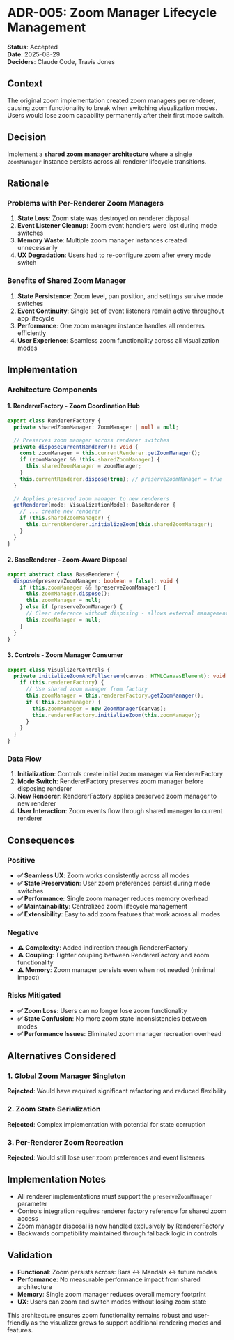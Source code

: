 # ADR-005: Zoom Manager Lifecycle Management

**Status**: Accepted  
**Date**: 2025-08-29  
**Deciders**: Claude Code, Travis Jones

## Context
The original zoom implementation created zoom managers per renderer, causing zoom functionality to break when switching visualization modes. Users would lose zoom capability permanently after their first mode switch.

## Decision
Implement a **shared zoom manager architecture** where a single `ZoomManager` instance persists across all renderer lifecycle transitions.

## Rationale

### Problems with Per-Renderer Zoom Managers
1. **State Loss**: Zoom state was destroyed on renderer disposal
2. **Event Listener Cleanup**: Zoom event handlers were lost during mode switches  
3. **Memory Waste**: Multiple zoom manager instances created unnecessarily
4. **UX Degradation**: Users had to re-configure zoom after every mode switch

### Benefits of Shared Zoom Manager
1. **State Persistence**: Zoom level, pan position, and settings survive mode switches
2. **Event Continuity**: Single set of event listeners remain active throughout app lifecycle
3. **Performance**: One zoom manager instance handles all renderers efficiently
4. **User Experience**: Seamless zoom functionality across all visualization modes

## Implementation

### Architecture Components

#### 1. RendererFactory - Zoom Coordination Hub
```typescript
export class RendererFactory {
  private sharedZoomManager: ZoomManager | null = null;
  
  // Preserves zoom manager across renderer switches
  private disposeCurrentRenderer(): void {
    const zoomManager = this.currentRenderer.getZoomManager();
    if (zoomManager && !this.sharedZoomManager) {
      this.sharedZoomManager = zoomManager;
    }
    this.currentRenderer.dispose(true); // preserveZoomManager = true
  }
  
  // Applies preserved zoom manager to new renderers
  getRenderer(mode: VisualizationMode): BaseRenderer {
    // ... create new renderer
    if (this.sharedZoomManager) {
      this.currentRenderer.initializeZoom(this.sharedZoomManager);
    }
  }
}
```

#### 2. BaseRenderer - Zoom-Aware Disposal
```typescript
export abstract class BaseRenderer {
  dispose(preserveZoomManager: boolean = false): void {
    if (this.zoomManager && !preserveZoomManager) {
      this.zoomManager.dispose();
      this.zoomManager = null;
    } else if (preserveZoomManager) {
      // Clear reference without disposing - allows external management
      this.zoomManager = null;
    }
  }
}
```

#### 3. Controls - Zoom Manager Consumer
```typescript
export class VisualizerControls {
  private initializeZoomAndFullscreen(canvas: HTMLCanvasElement): void {
    if (this.rendererFactory) {
      // Use shared zoom manager from factory
      this.zoomManager = this.rendererFactory.getZoomManager();
      if (!this.zoomManager) {
        this.zoomManager = new ZoomManager(canvas);
        this.rendererFactory.initializeZoom(this.zoomManager);
      }
    }
  }
}
```

### Data Flow
1. **Initialization**: Controls create initial zoom manager via RendererFactory
2. **Mode Switch**: RendererFactory preserves zoom manager before disposing renderer  
3. **New Renderer**: RendererFactory applies preserved zoom manager to new renderer
4. **User Interaction**: Zoom events flow through shared manager to current renderer

## Consequences

### Positive
- **✅ Seamless UX**: Zoom works consistently across all modes
- **✅ State Preservation**: User zoom preferences persist during mode switches  
- **✅ Performance**: Single zoom manager reduces memory overhead
- **✅ Maintainability**: Centralized zoom lifecycle management
- **✅ Extensibility**: Easy to add zoom features that work across all modes

### Negative  
- **⚠️ Complexity**: Added indirection through RendererFactory
- **⚠️ Coupling**: Tighter coupling between RendererFactory and zoom functionality
- **⚠️ Memory**: Zoom manager persists even when not needed (minimal impact)

### Risks Mitigated
- **✅ Zoom Loss**: Users can no longer lose zoom functionality
- **✅ State Confusion**: No more zoom state inconsistencies between modes
- **✅ Performance Issues**: Eliminated zoom manager recreation overhead

## Alternatives Considered

### 1. Global Zoom Manager Singleton
**Rejected**: Would have required significant refactoring and reduced flexibility

### 2. Zoom State Serialization  
**Rejected**: Complex implementation with potential for state corruption

### 3. Per-Renderer Zoom Recreation
**Rejected**: Would still lose user zoom preferences and event listeners

## Implementation Notes
- All renderer implementations must support the `preserveZoomManager` parameter
- Controls integration requires renderer factory reference for shared zoom access
- Zoom manager disposal is now handled exclusively by RendererFactory
- Backwards compatibility maintained through fallback logic in controls

## Validation
- **Functional**: Zoom persists across: Bars ↔ Mandala ↔ future modes
- **Performance**: No measurable performance impact from shared architecture
- **Memory**: Single zoom manager reduces overall memory footprint
- **UX**: Users can zoom and switch modes without losing zoom state

This architecture ensures zoom functionality remains robust and user-friendly as the visualizer grows to support additional rendering modes and features.